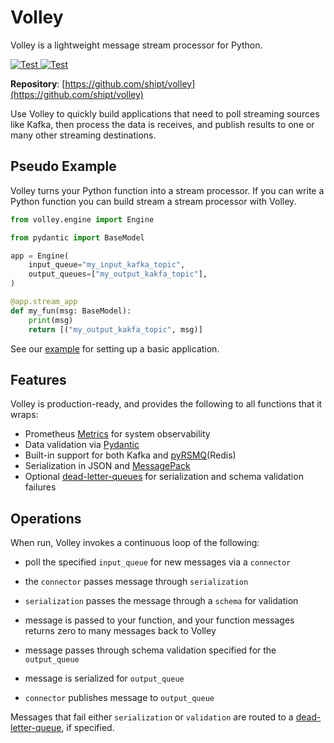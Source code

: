 # **Volley**

Volley is a lightweight message stream processor for Python.

<a href="https://drone.shipt.com/shipt/volley" target="_blank">
    <img src="https://drone.shipt.com/api/badges/shipt/volley/status.svg?ref=refs/heads/main" alt="Test">
</a>
<a href="https://codecov.io/gh/shipt/volley" target="_blank">
    <img src="https://codecov.io/gh/shipt/volley/branch/main/graph/badge.svg?token=axP0uxJwPX" alt="Test">
</a>

**Repository**: [https://github.com/shipt/volley](https://github.com/shipt/volley)

Use Volley to quickly build applications that need to poll streaming sources like Kafka, then process the data is receives, and publish results to one or many other streaming destinations.


## Pseudo Example

Volley turns your Python function into a stream processor. If you can write a Python function you can build stream a stream processor with Volley.

```python
from volley.engine import Engine

from pydantic import BaseModel

app = Engine(
    input_queue="my_input_kafka_topic",
    output_queues=["my_output_kakfa_topic"],
)

@app.stream_app
def my_fun(msg: BaseModel):
    print(msg)
    return [("my_output_kakfa_topic", msg)]

```

See our [example](./example.md) for setting up a basic application.


## Features

Volley is production-ready, and provides the following to all functions that it wraps:

- Prometheus [Metrics](./metrics.md) for system observability
- Data validation via [Pydantic](https://pydantic-docs.helpmanual.io/)
- Built-in support for both Kafka and [pyRSMQ](https://github.com/mlasevich/PyRSMQ)(Redis)
- Serialization in JSON and [MessagePack](https://msgpack.org/index.html)
- Optional [dead-letter-queues](deadletterqueue.md) for serialization and schema validation failures

## Operations

When run, Volley invokes a continuous loop of the following:

  - poll the specified `input_queue` for new messages via a `connector`

  - the `connector` passes message through `serialization`

  - `serialization` passes the message through a `schema` for validation

  - message is passed to your function, and your function messages returns zero to many messages back to Volley

  - message passes through schema validation specified for the `output_queue`

  - message is serialized for `output_queue`

  - `connector` publishes message to `output_queue`


Messages that fail either `serialization` or `validation` are routed to a [dead-letter-queue](./deadletterqueue.md), if specified.